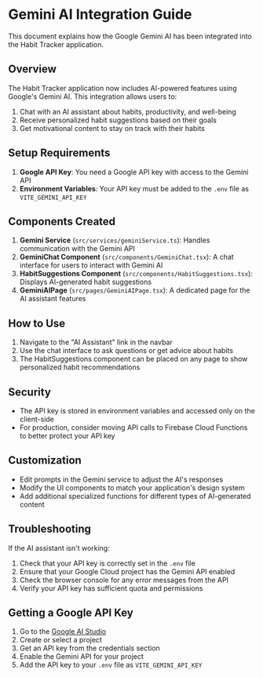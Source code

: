 # Gemini AI Integration Guide

This document explains how the Google Gemini AI has been integrated into the Habit Tracker application.

## Overview

The Habit Tracker application now includes AI-powered features using Google's Gemini AI. This integration allows users to:

1. Chat with an AI assistant about habits, productivity, and well-being
2. Receive personalized habit suggestions based on their goals
3. Get motivational content to stay on track with their habits

## Setup Requirements

1. **Google API Key**: You need a Google API key with access to the Gemini API
2. **Environment Variables**: Your API key must be added to the `.env` file as `VITE_GEMINI_API_KEY`

## Components Created

1. **Gemini Service** (`src/services/geminiService.ts`): Handles communication with the Gemini API
2. **GeminiChat Component** (`src/components/GeminiChat.tsx`): A chat interface for users to interact with Gemini AI
3. **HabitSuggestions Component** (`src/components/HabitSuggestions.tsx`): Displays AI-generated habit suggestions
4. **GeminiAIPage** (`src/pages/GeminiAIPage.tsx`): A dedicated page for the AI assistant features

## How to Use

1. Navigate to the "AI Assistant" link in the navbar
2. Use the chat interface to ask questions or get advice about habits
3. The HabitSuggestions component can be placed on any page to show personalized habit recommendations

## Security

- The API key is stored in environment variables and accessed only on the client-side
- For production, consider moving API calls to Firebase Cloud Functions to better protect your API key

## Customization

- Edit prompts in the Gemini service to adjust the AI's responses
- Modify the UI components to match your application's design system
- Add additional specialized functions for different types of AI-generated content

## Troubleshooting

If the AI assistant isn't working:

1. Check that your API key is correctly set in the `.env` file
2. Ensure that your Google Cloud project has the Gemini API enabled
3. Check the browser console for any error messages from the API
4. Verify your API key has sufficient quota and permissions

## Getting a Google API Key

1. Go to the [Google AI Studio](https://makersuite.google.com/)
2. Create or select a project
3. Get an API key from the credentials section
4. Enable the Gemini API for your project
5. Add the API key to your `.env` file as `VITE_GEMINI_API_KEY`
